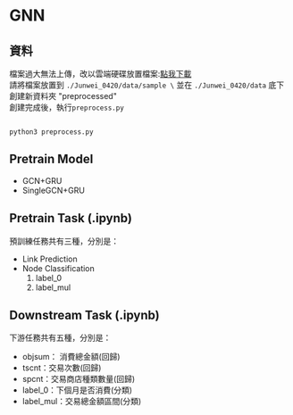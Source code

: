# GNN


## 資料
檔案過大無法上傳，改以雲端硬碟放置檔案:[點我下載](https://drive.google.com/drive/folders/1RuglR5poPy7zi3AkXP-66fwLSBJOOnOt?usp=sharing)\
請將檔案放置到 `./Junwei_0420/data/sample \`
並在 `./Junwei_0420/data` 底下創建新資料夾 "preprocessed" \
創建完成後，執行`preprocess.py`
```shell

python3 preprocess.py

```

## Pretrain Model
- GCN+GRU
- SingleGCN+GRU


## Pretrain Task (.ipynb)
預訓練任務共有三種，分別是：
- Link Prediction
- Node Classification
    1. label_0
    2. label_mul

## Downstream Task (.ipynb)
下游任務共有五種，分別是：
-  objsum： 消費總金額(回歸)
-  tscnt：交易次數(回歸)
-  spcnt：交易商店種類數量(回歸)
-  label_0：下個月是否消費(分類)
-  label_mul：交易總金額區間(分類)


